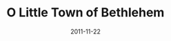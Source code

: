 ---
layout: music 
title: "O Little Town of Bethlehem"
date: 2011-11-22 
description: "Original music from Awaited&#58; A Christmas Show."
sc-permalink-url: "http://soundcloud.com/crdschurch/o-little-town-of-bethlehem"
audio: "http://s3.amazonaws.com/crossroads-media/music/audio/06%20Little%20Town%20Of%20Bethleham.mp3"
audio-duration: "04:09"
tag: 
 - awaited
src: "http://s3.amazonaws.com/crossroads-media/images/DefaultVideoImage.jpg"
---